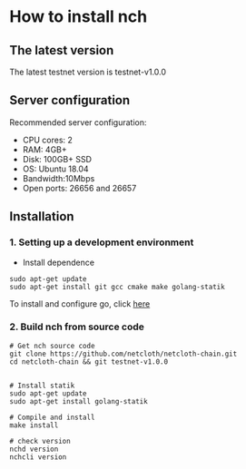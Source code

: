 # How to install nch

## The latest version

The latest  testnet version is testnet-v1.0.0

## Server configuration

Recommended server configuration:

* CPU cores: 2
* RAM: 4GB+
* Disk: 100GB+ SSD
* OS: Ubuntu 18.04
* Bandwidth:10Mbps
* Open ports: 26656 and 26657

## Installation

### 1. Setting up a development environment

* Install dependence

```shell
sudo apt-get update
sudo apt-get install git gcc cmake make golang-statik
```

To install and configure go, click [here](../software/go-install.md)

### 2. Build nch from source code

```shell 
# Get nch source code
git clone https://github.com/netcloth/netcloth-chain.git
cd netcloth-chain && git testnet-v1.0.0


# Install statik
sudo apt-get update
sudo apt-get install golang-statik

# Compile and install
make install

# check version
nchd version
nchcli version
```
